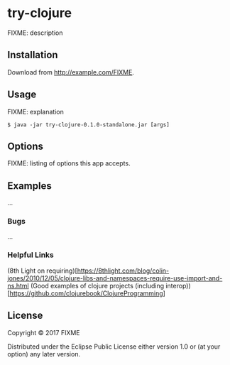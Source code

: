 # try-clojure

FIXME: description

## Installation

Download from http://example.com/FIXME.

## Usage

FIXME: explanation

    $ java -jar try-clojure-0.1.0-standalone.jar [args]

## Options

FIXME: listing of options this app accepts.

## Examples

...

### Bugs

...

### Helpful Links

(8th Light on requiring)[https://8thlight.com/blog/colin-jones/2010/12/05/clojure-libs-and-namespaces-require-use-import-and-ns.html
(Good examples of clojure projects (including interop))[https://github.com/clojurebook/ClojureProgramming]

## License

Copyright © 2017 FIXME

Distributed under the Eclipse Public License either version 1.0 or (at
your option) any later version.
